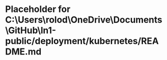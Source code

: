 # Placeholder for C:\Users\rolod\OneDrive\Documents\GitHub\ln1-public/deployment/kubernetes/README.md
